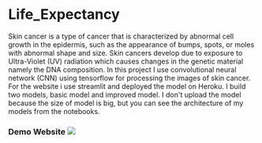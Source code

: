 # Life_Expectancy


Skin cancer is a type of cancer that is characterized by abnormal cell growth in the epidermis, such as the appearance of bumps, spots, or moles with abnormal shape and size. Skin cancers develop due to exposure to Ultra-Violet (UV) radiation which causes changes in the genetic material namely the DNA composition. In this project I use convolutional neural network (CNN) using tensorflow for processing the images of skin cancer. For the website i use streamlit and deployed the model on Heroku. I build two models, basic model and improved model. I don't upload the model because the size of model is big, but you can see the architecture of my models from the notebooks.



### Demo Website ![](Picture.png)

